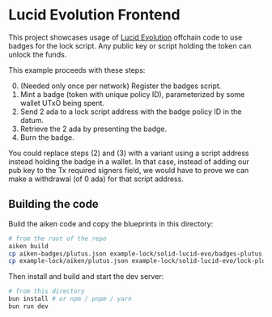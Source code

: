 # Lucid Evolution Frontend

This project showcases usage of [Lucid Evolution][lucid-evo] offchain code to use badges for the lock script.
Any public key or script holding the token can unlock the funds.

This example proceeds with these steps:

0. (Needed only once per network) Register the badges script.
1. Mint a badge (token with unique policy ID), parameterized by some wallet UTxO being spent.
2. Send 2 ada to a lock script address with the badge policy ID in the datum.
3. Retrieve the 2 ada by presenting the badge.
4. Burn the badge.

You could replace steps (2) and (3) with a variant using a script address instead holding the badge in a wallet.
In that case, instead of adding our pub key to the Tx required signers field, we would have to prove we can make a withdrawal (of 0 ada) for that script address.

[lucid-evo]: https://github.com/Anastasia-Labs/lucid-evolution

## Building the code

Build the aiken code and copy the blueprints in this directory:

```sh
# from the root of the repo
aiken build
cp aiken-badges/plutus.json example-lock/solid-lucid-evo/badges-plutus.json
cp example-lock/aiken/plutus.json example-lock/solid-lucid-evo/lock-plutus.json
```

Then install and build and start the dev server:

```bash
# from this directory
bun install # or npm / pnpm / yarn
bun run dev
```
